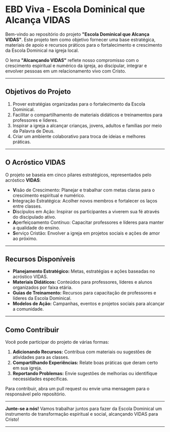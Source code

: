# **EBD Viva - Escola Dominical que Alcança VIDAS**

Bem-vindo ao repositório do projeto **"Escola Dominical que Alcança VIDAS"**. Este projeto tem como objetivo fornecer uma base estratégica, materiais de apoio e recursos práticos para o fortalecimento e crescimento da Escola Dominical na igreja local.  

O lema **"Alcançando VIDAS"** reflete nosso compromisso com o crescimento espiritual e numérico da igreja, ao discipular, integrar e envolver pessoas em um relacionamento vivo com Cristo.

---

## **Objetivos do Projeto**
1. Prover estratégias organizadas para o fortalecimento da Escola Dominical.
2. Facilitar o compartilhamento de materiais didáticos e treinamentos para professores e líderes.
3. Inspirar a igreja a alcançar crianças, jovens, adultos e famílias por meio da Palavra de Deus.
4. Criar um ambiente colaborativo para troca de ideias e melhores práticas.

---

## **O Acróstico VIDAS**
O projeto se baseia em cinco pilares estratégicos, representados pelo acróstico **VIDAS**:  

- **V**isão de Crescimento: Planejar e trabalhar com metas claras para o crescimento espiritual e numérico.  
- **I**ntegração Estratégica: Acolher novos membros e fortalecer os laços entre classes.  
- **D**iscípulos em Ação: Inspirar os participantes a viverem sua fé através do discipulado ativo.  
- **A**perfeiçoamento Contínuo: Capacitar professores e líderes para manter a qualidade do ensino.  
- **S**erviço Cristão: Envolver a igreja em projetos sociais e ações de amor ao próximo.

---

## **Recursos Disponíveis**
- **Planejamento Estratégico:** Metas, estratégias e ações baseadas no acróstico VIDAS.  
- **Materiais Didáticos:** Conteúdos para professores, líderes e alunos organizados por faixa etária.  
- **Guias de Treinamento:** Recursos para capacitação de professores e líderes da Escola Dominical.  
- **Modelos de Ação:** Campanhas, eventos e projetos sociais para alcançar a comunidade.

---

## **Como Contribuir**
Você pode participar do projeto de várias formas:
1. **Adicionando Recursos:** Contribua com materiais ou sugestões de atividades para as classes.  
2. **Compartilhando Experiências:** Relate boas práticas que deram certo em sua igreja.  
3. **Reportando Problemas:** Envie sugestões de melhorias ou identifique necessidades específicas.

Para contribuir, abra um pull request ou envie uma mensagem para o responsável pelo repositório.

---

**Junte-se a nós!** Vamos trabalhar juntos para fazer da Escola Dominical um instrumento de transformação espiritual e social, alcançando VIDAS para Cristo!  

---
